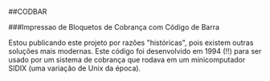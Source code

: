 ##CODBAR 

###Impressao de Bloquetos de Cobrança com Código de Barra


Estou publicando este projeto por razões "históricas", pois existem outras soluções mais modernas. 
Este código foi desenvolvido em 1994 (!!) para ser usado por um sistema de cobrança que rodava em um 
minicomputador SIDIX (uma variação de Unix da época). 
